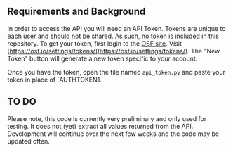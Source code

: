 Requirements and Background
-------------

In order to access the API you will need an API Token. Tokens are unique to each user and should not be shared. As such, no token is included in this repository. To get your token, first login to the <a href="https://osf.io">OSF site</a>. Visit [https://osf.io/settings/tokens/](https://osf.io/settings/tokens/). The "New Token" button will generate a new token specific to your account.

Once you have the token, open the file named `api_token.py` and paste your token in place of `AUTHTOKEN1.


TO DO
---------

Please note, this code is currently very preliminary and only used for testing. It does not (yet) extract all values returned from the API. Development will continue over the next few weeks and the code may be updated often. 
